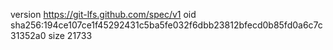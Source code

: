 version https://git-lfs.github.com/spec/v1
oid sha256:194ce107ce1f45292431c5ba5fe032f6dbb23812bfecd0b85fd0a6c7c31352a0
size 21733
